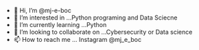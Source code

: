- 👋 Hi, I’m @mj-e-boc
- 👀 I’m interested in ...Python programing and Data Sciecne
- 🌱 I’m currently learning ...Python
- 💞️ I’m looking to collaborate on ...Cybersecurity or Data science
- 📫 How to reach me ... Instagram @mj_e_boc

<!---
mj-e-boc/mj-e-boc is a ✨ special ✨ repository because its `README.md` (this file) appears on your GitHub profile.
You can click the Preview link to take a look at your changes.
--->
